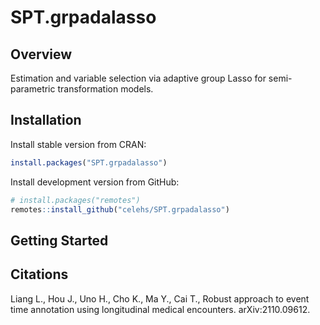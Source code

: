 # SPT.grpadalasso


## Overview

Estimation and variable selection via adaptive group Lasso for semi-parametric transformation models. 

## Installation

Install stable version from CRAN:

``` r
install.packages("SPT.grpadalasso")
```

Install development version from GitHub:

``` r
# install.packages("remotes")
remotes::install_github("celehs/SPT.grpadalasso")
```

## Getting Started



## Citations

Liang L., Hou J., Uno H., Cho K., Ma Y., Cai T., Robust approach to event time annotation using longitudinal medical encounters. arXiv:2110.09612.
